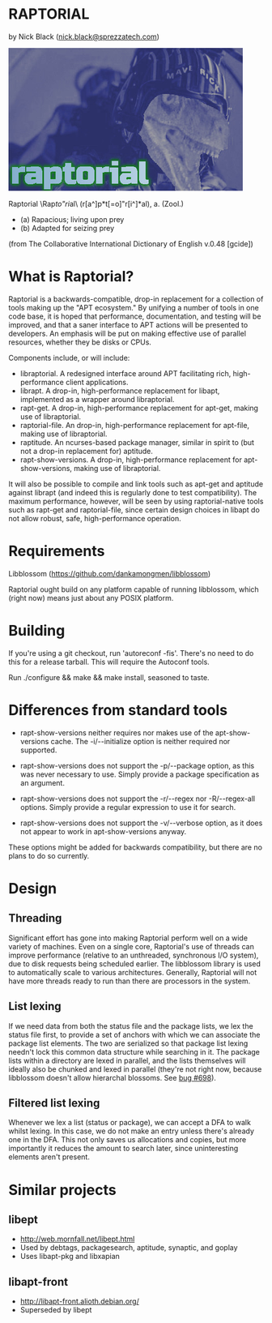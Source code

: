 RAPTORIAL
=========
by Nick Black (nick.black@sprezzatech.com)

![image](doc/raptorial.jpg)

  Raptorial \Rap*to"ri*al\ (r[a^]p*t[=o]"r[i^]*al), a. (Zool.)

* (a) Rapacious; living upon prey
* (b) Adapted for seizing prey

 (from The Collaborative International Dictionary of English v.0.48 [gcide])

# What is Raptorial?

Raptorial is a backwards-compatible, drop-in replacement for a collection of
tools making up the "APT ecosystem." By unifying a number of tools in one code
base, it is hoped that performance, documentation, and testing will be
improved, and that a saner interface to APT actions will be presented to
developers. An emphasis will be put on making effective use of parallel
resources, whether they be disks or CPUs.

Components include, or will include:

* libraptorial. A redesigned interface around APT facilitating rich,
	high-performance client applications.
* librapt. A drop-in, high-performance replacement for libapt, implemented
	as a wrapper around libraptorial.
* rapt-get. A drop-in, high-performance replacement for apt-get, making use
	of libraptorial.
* raptorial-file. An drop-in, high-performance replacement for apt-file,
	making use of libraptorial.
* raptitude. An ncurses-based package manager, similar in spirit to (but not
	a drop-in replacement for) aptitude.
* rapt-show-versions. A drop-in, high-performance replacement for
	apt-show-versions, making use of libraptorial.

It will also be possible to compile and link tools such as apt-get and aptitude
against librapt (and indeed this is regularly done to test compatibility). The
maximum performance, however, will be seen by using raptorial-native tools such
as rapt-get and raptorial-file, since certain design choices in libapt do not
allow robust, safe, high-performance operation.

# Requirements

Libblossom (https://github.com/dankamongmen/libblossom)

Raptorial ought build on any platform capable of running libblossom, which
(right now) means just about any POSIX platform.

# Building

If you're using a git checkout, run 'autoreconf -fis'. There's no need to do
this for a release tarball. This will require the Autoconf tools.

Run ./configure && make && make install, seasoned to taste.

# Differences from standard tools

* rapt-show-versions neither requires nor makes use of the apt-show-versions
  cache. The -i/--initialize option is neither required nor supported.

* rapt-show-versions does not support the -p/--package option, as this was never
  necessary to use. Simply provide a package specification as an argument.

* rapt-show-versions does not support the -r/--regex nor -R/--regex-all options.
  Simply provide a regular expression to use it for search.

* rapt-show-versions does not support the -v/--verbose option, as it does not
  appear to work in apt-show-versions anyway.

These options might be added for backwards compatibility, but there are no
plans to do so currently.

# Design

## Threading

Significant effort has gone into making Raptorial perform well on a wide
variety of machines. Even on a single core, Raptorial's use of threads can
improve performance (relative to an unthreaded, synchronous I/O system), due to
disk requests being scheduled earlier. The libblossom library is used to
automatically scale to various architectures. Generally, Raptorial will not
have more threads ready to run than there are processors in the system.

## List lexing

If we need data from both the status file and the package lists, we lex the
status file first, to provide a set of anchors with which we can associate the
package list elements. The two are serialized so that package list lexing
needn't lock this common data structure while searching in it. The package
lists within a directory are lexed in parallel, and the lists themselves will
ideally also be chunked and lexed in parallel (they're not right now,
because libblossom doesn't allow hierarchal blossoms. See [bug #698][b698]).

## Filtered list lexing

Whenever we lex a list (status or package), we can accept a DFA to walk whilst
lexing. In this case, we do not make an entry unless there's already one in the
DFA. This not only saves us allocations and copies, but more importantly it
reduces the amount to search later, since uninteresting elements aren't
present.


[b698]: https://www.sprezzatech.com/bugs/show_bug.cgi?id=698


# Similar projects

## libept
* http://web.mornfall.net/libept.html
* Used by debtags, packagesearch, aptitude, synaptic, and goplay
* Uses libapt-pkg and libxapian

## libapt-front
* http://libapt-front.alioth.debian.org/
* Superseded by libept
